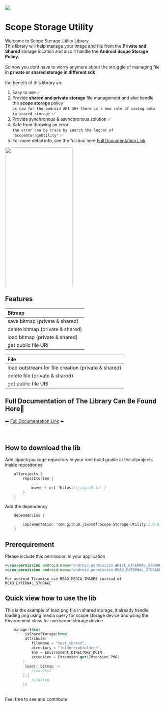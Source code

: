 [![](https://jitpack.io/v/jiwomdf/Android-Image-Util.svg)](https://jitpack.io/#jiwomdf/Android-Image-Util)


# Scope Storage Utility
Welcome to Scope Storage Utility Library<br>
This library will help manage your image and file from the <b>Private and Shared</b> storage location and also it handle the <b>Android Scope Storage Policy.</b>
<br>
<br>
So now you dont have to worry anymore about the struggle of managing file in <b>private or shared storage in different sdk</b><br>
<br>
the benefit of this library are
1. Easy to use ✅<br>
2. Provide <b>shared and private storage</b> file management and also handle the <b> scope storage </b> policy <br>
```as now for the android API 30+ there is a new rule of saving data to shared storage ```✅<br>
3. Provide synchronous & asynchronous solution ✅<br>
4. Safe from throwing an error <br>
```the error can be trace by search the logcat of "ScopeStorageUtility"``` ✅<br>
5. For more detail info, see the full doc here [Full Documentation Link](https://github.com/jiwomdf/Android-Image-Util/blob/master/doc.md)

<img src="https://github.com/jiwomdf/Scope-Storage-Utility/blob/master/scopestorageutility/gif/ScopeStorageUtilityGif.gif" width="220" height="450"/>

## Features  
| Bitmap  |
| :--- |
| save bitmap (private & shared) |
| delete bitmap (private & shared) |
| load bitmap (private & shared) |
| get public file URI |

| File  |
| :--- |
| load outstream for file creation (private & shared) |
| delete file (private & shared) |
| get public file URI |

## Full Documentation of The Library Can Be Found Here👋
➡️ [Full Documentation Link](https://github.com/jiwomdf/Android-Image-Util/blob/master/doc.md) ⬅️

<br>

## How to download the lib
Add jitpack package repository in your root build.gradle at the allprojects inside repositories:
```kotlin
	allprojects {
		repositories {
			...
			maven { url 'https://jitpack.io' }
		}
	}

```
Add the dependency
```kotlin
	dependencies {
		...
		implementation 'com.github.jiwomdf:Scope-Storage-Utility:1.0.4'
	}
```
## Prerequirement
Please include this permission in your application <br>
```xml
<uses-permission android:name="android.permission.WRITE_EXTERNAL_STORAGE" />
<uses-permission android:name="android.permission.READ_EXTERNAL_STORAGE" /> 
```
```For android Tiramisu use READ_MEDIA_IMAGES instead of READ_EXTERNAL_STORAGE```

## Quick view how to use the lib
This is the example of load png file in shared storage, it already handle loading png 
using media query for scope storage device and using the Environment class for non scope storage device <br>
```kotlin
    manage(this)
        .isShareStorage(true)
        .attribute(
            fileName = "test_shared",
            directory = "folder/subfolder/",
            env = Environment.DIRECTORY_DCIM,
            extension = Extension.get(Extension.PNG)
        )
        .load({ bitmap ->
            //success
        },{
            //failed
        })
```

<br>
Feel free to see and contribute
